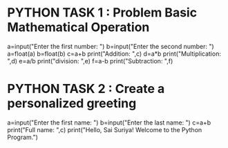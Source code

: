 # PYTHON TASK 1 : Problem Basic Mathematical Operation
a=input("Enter the first number: ")
b=input("Enter the second number: ")
a=float(a)
b=float(b)
c=a+b
print("Addition: ",c)
d=a*b
print("Multiplication: ",d)
e=a/b
print("division: ",e)
f=a-b
print("Subtraction: ",f)

# PYTHON TASK 2 : Create a personalized greeting
a=input("Enter the first name: ")
b=input("Enter the last name: ")
c=a+b
print("Full name: ",c)
print("Hello, Sai Suriya! Welcome to the Python Program.")
